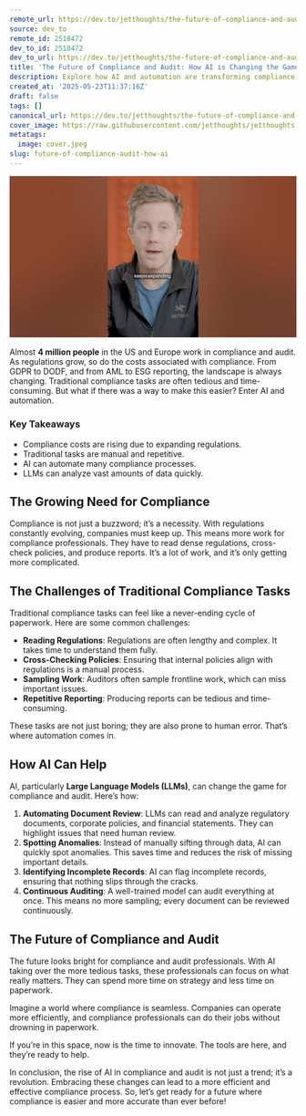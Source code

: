```yaml
---
remote_url: https://dev.to/jetthoughts/the-future-of-compliance-and-audit-how-ai-is-changing-the-game-1ok1
source: dev_to
remote_id: 2518472
dev_to_id: 2518472
dev_to_url: https://dev.to/jetthoughts/the-future-of-compliance-and-audit-how-ai-is-changing-the-game-1ok1
title: 'The Future of Compliance and Audit: How AI is Changing the Game'
description: Explore how AI and automation are transforming compliance and audit processes, making them more efficient and less time-consuming.
created_at: '2025-05-23T11:37:16Z'
draft: false
tags: []
canonical_url: https://dev.to/jetthoughts/the-future-of-compliance-and-audit-how-ai-is-changing-the-game-1ok1
cover_image: https://raw.githubusercontent.com/jetthoughts/jetthoughts.github.io/master/content/blog/future-of-compliance-audit-how-ai/cover.jpeg
metatags:
  image: cover.jpeg
slug: future-of-compliance-audit-how-ai
---
```

[![The Future of Compliance and Audit: How AI is Changing the Game](file_0.jpg)](https://www.youtube.com/watch?v=Vi4c51aq-SQ)

Almost **4 million people** in the US and Europe work in compliance and audit. As regulations grow, so do the costs associated with compliance. From GDPR to DODF, and from AML to ESG reporting, the landscape is always changing. Traditional compliance tasks are often tedious and time-consuming. But what if there was a way to make this easier? Enter AI and automation.

### Key Takeaways

*   Compliance costs are rising due to expanding regulations.
*   Traditional tasks are manual and repetitive.
*   AI can automate many compliance processes.
*   LLMs can analyze vast amounts of data quickly.

## The Growing Need for Compliance

Compliance is not just a buzzword; it’s a necessity. With regulations constantly evolving, companies must keep up. This means more work for compliance professionals. They have to read dense regulations, cross-check policies, and produce reports. It’s a lot of work, and it’s only getting more complicated.

## The Challenges of Traditional Compliance Tasks

Traditional compliance tasks can feel like a never-ending cycle of paperwork. Here are some common challenges:

*   **Reading Regulations**: Regulations are often lengthy and complex. It takes time to understand them fully.
*   **Cross-Checking Policies**: Ensuring that internal policies align with regulations is a manual process.
*   **Sampling Work**: Auditors often sample frontline work, which can miss important issues.
*   **Repetitive Reporting**: Producing reports can be tedious and time-consuming.

These tasks are not just boring; they are also prone to human error. That’s where automation comes in.

## How AI Can Help

AI, particularly **Large Language Models (LLMs)**, can change the game for compliance and audit. Here’s how:

1.  **Automating Document Review**: LLMs can read and analyze regulatory documents, corporate policies, and financial statements. They can highlight issues that need human review.
2.  **Spotting Anomalies**: Instead of manually sifting through data, AI can quickly spot anomalies. This saves time and reduces the risk of missing important details.
3.  **Identifying Incomplete Records**: AI can flag incomplete records, ensuring that nothing slips through the cracks.
4.  **Continuous Auditing**: A well-trained model can audit everything at once. This means no more sampling; every document can be reviewed continuously.

## The Future of Compliance and Audit

The future looks bright for compliance and audit professionals. With AI taking over the more tedious tasks, these professionals can focus on what really matters. They can spend more time on strategy and less time on paperwork.

Imagine a world where compliance is seamless. Companies can operate more efficiently, and compliance professionals can do their jobs without drowning in paperwork.

If you’re in this space, now is the time to innovate. The tools are here, and they’re ready to help.

In conclusion, the rise of AI in compliance and audit is not just a trend; it’s a revolution. Embracing these changes can lead to a more efficient and effective compliance process. So, let’s get ready for a future where compliance is easier and more accurate than ever before!